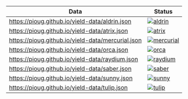| Data                                              | Status                                                                                                                                                             |
| ------------------------------------------------- | ------------------------------------------------------------------------------------------------------------------------------------------------------------------ |
| https://pioug.github.io/yield-data/aldrin.json    | [![aldrin](https://github.com/pioug/yield-data/actions/workflows/aldrin.yml/badge.svg)](https://github.com/pioug/yield-data/actions/workflows/aldrin.yml)          |
| https://pioug.github.io/yield-data/atrix.json     | [![atrix](https://github.com/pioug/yield-data/actions/workflows/atrix.yml/badge.svg)](https://github.com/pioug/yield-data/actions/workflows/atrix.yml)             |
| https://pioug.github.io/yield-data/mercurial.json | [![mercurial](https://github.com/pioug/yield-data/actions/workflows/mercurial.yml/badge.svg)](https://github.com/pioug/yield-data/actions/workflows/mercurial.yml) |
| https://pioug.github.io/yield-data/orca.json      | [![orca](https://github.com/pioug/yield-data/actions/workflows/orca.yml/badge.svg)](https://github.com/pioug/yield-data/actions/workflows/orca.yml)                |
| https://pioug.github.io/yield-data/raydium.json   | [![raydium](https://github.com/pioug/yield-data/actions/workflows/raydium.yml/badge.svg)](https://github.com/pioug/yield-data/actions/workflows/raydium.yml)       |
| https://pioug.github.io/yield-data/saber.json     | [![saber](https://github.com/pioug/yield-data/actions/workflows/saber.yml/badge.svg)](https://github.com/pioug/yield-data/actions/workflows/saber.yml)             |
| https://pioug.github.io/yield-data/sunny.json     | [![sunny](https://github.com/pioug/yield-data/actions/workflows/sunny.yml/badge.svg)](https://github.com/pioug/yield-data/actions/workflows/sunny.yml)             |
| https://pioug.github.io/yield-data/tulip.json     | [![tulip](https://github.com/pioug/yield-data/actions/workflows/tulip.yml/badge.svg)](https://github.com/pioug/yield-data/actions/workflows/tulip.yml)             |
